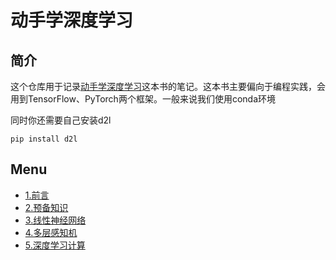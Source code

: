 # 动手学深度学习
## 简介
这个仓库用于记录[动手学深度学习](https://zh-v2.d2l.ai/)这本书的笔记。这本书主要偏向于编程实践，会用到TensorFlow、PyTorch两个框架。一般来说我们使用conda环境

同时你还需要自己安装d2l
```shell
pip install d2l
```

## Menu
- [1.前言](https://zh-v2.d2l.ai/chapter_introduction/index.html)
- [2.预备知识](./jupyters/chapter2)
- [3.线性神经网络](./jupyters/chapter3/)
- [4.多层感知机](./jupyters/chapter4/)
- [5.深度学习计算](./jupyters/chapter5)